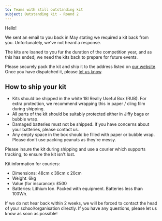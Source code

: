 ```yaml
---
to: Teams with still outstanding kit
subject: Outstanding kit - Round 2
---
```


Hello!

We sent an email to you back in May stating we required a kit back from you. Unfortunately, we've not heard a response.

The kits are loaned to you fur the duration of the competition year, and as this has ended, we need the kits back to prepare for future events.

Please securely pack the kit and ship it to the address listed on [our website](https://studentrobotics.org/contact/). Once you have dispatched it, please [let us know](mailto:teams@studentrobotics.org).

## How to ship your kit

- Kits should be shipped in the white 18l Really Useful Box (RUB). For extra protection, we recommend wrapping this in paper / cling film during shipping.
- All parts of the kit should be suitably protected either in Jiffy bags or bubble wrap.
- Damaged batteries must not be shipped. If you have concerns about your batteries, please contact us.
- Any empty space in the box should be filled with paper or bubble wrap. Please don't use packing peanuts as they're messy.

Please insure the kit during shipping and use a courier which supports tracking, to ensure the kit isn't lost.

Kit information for couriers:

- Dimensions: 48cm x 39cm x 20cm
- Weight: 6kg
- Value (for insurance): £500
- Batteries: Lithium Ion. Packed with equipment. Batteries less than 100Wh.

If we do not hear back within 2 weeks, we will be forced to contact the head of your school/organisation directly. If you have any questions, please let us know as soon as possible!
